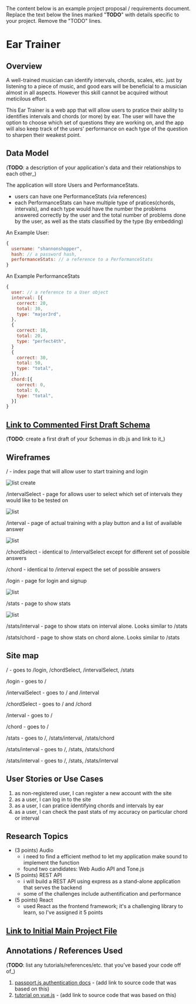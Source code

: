 The content below is an example project proposal / requirements document. Replace the text below the lines marked "__TODO__" with details specific to your project. Remove the "TODO" lines.

# Ear Trainer

## Overview

A well-trained musician can identify intervals, chords, scales, etc. just by listening to a piece of music, and good ears will be beneficial to a musician almost in all aspects. However this skill cannot be acquired without meticilous effort. 

This Ear Trainer is a web app that will allow users to pratice their ability to identifies intervals and chords (or more) by ear. The user will have the option to choose which set of questions they are working on, and the app will also keep track of the users' performance on each type of the question to sharpen their weakest point. 


## Data Model

(__TODO__: a description of your application's data and their relationships to each other_) 

The application will store Users and PerformanceStats.

* users can have one PerformanceStats (via references)
* each PerformanceStats can have multiple type of pratices(chords, intervals), and each type would have the number the problems answered correctly by the user and the total number of problems done by the user, as well as the stats classified by the type (by embedding)

An Example User:

```javascript
{
  username: "shannonshopper",
  hash: // a password hash,
  performanceStats: // a reference to a PerformanceStats
}
```

An Example PerformanceStats

```javascript
{
  user: // a reference to a User object
  interval: [{
    correct: 20,
    total: 30,
    type: "major3rd",
  },
  {
    correct: 10,
    total: 20,
    type: "perfect4th",
  }
  {
    correct: 30,
    total: 50,
    type: "total",
  }],
  chord:[{
    correct: 0,
    total: 0,
    type: "total",
  }]
}
```


## [Link to Commented First Draft Schema](db.js) 

(__TODO__: create a first draft of your Schemas in db.js and link to it_)

## Wireframes

/ - index page that will allow user to start training and login

![list create](documentation/index.jpg)

/intervalSelect - page for allows user to select which set of intervals they would like to be tested on

![list](documentation/intervalSelect.jpg)

/interval - page of actual training with a play button and a list of available answer

![list](documentation/interval.jpg)

/chordSelect - identical to /intervalSelect except for different set of possible answers

/chord - identical to /interval expect the set of possible answers

/login - page for login and signup

![list](documentation/login.jpg)

/stats - page to show stats 

![list](documentation/stats.jpg)

/stats/interval - page to show stats on interval alone. Looks similar to /stats

/stats/chord - page to show stats on chord alone. Looks similar to /stats

## Site map

/ - goes to /login, /chordSelect, /intervalSelect, /stats

/login - goes to /

/intervalSelect - goes to / and /interval

/chordSelect - goes to / and /chord

/interval - goes to /

/chord - goes to /

/stats - goes to /, /stats/interval, /stats/chord

/stats/interval - goes to /, /stats, /stats/chord

/stats/interval - goes to /, /stats, /stats/interval

## User Stories or Use Cases

1. as non-registered user, I can register a new account with the site
2. as a user, I can log in to the site
3. as a user, I can pratice identifying chords and intervals by ear
4. as a user, I can check the past stats of my accuracy on particular chord or interval

## Research Topics

* (3 points) Audio
    * i need to find a efficient method to let my application make sound to implement the function
    * found two candidates: Web Audio API and Tone.js
* (5 points) REST API
    * i will build a REST API using express as a stand-alone application that serves the backend
    * some of the challenges include authentification and performance
* (5 points) React
    * used React as the frontend framework; it's a challenging library to learn, so I've assigned it 5 points

## [Link to Initial Main Project File](app.js) 
## Annotations / References Used

(__TODO__: list any tutorials/references/etc. that you've based your code off of_)

1. [passport.js authentication docs](http://passportjs.org/docs) - (add link to source code that was based on this)
2. [tutorial on vue.js](https://vuejs.org/v2/guide/) - (add link to source code that was based on this)

